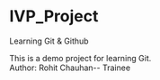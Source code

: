 # IVP_Project
Learning Git &amp;  Github

This is a demo project for learning Git.
<br>
Author: Rohit Chauhan-- Trainee

